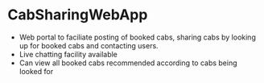 # CabSharingWebApp

- Web portal to faciliate posting of booked cabs, sharing cabs by looking up for booked cabs and contacting users.
- Live chatting facility available
- Can view all booked cabs recommended according to cabs being looked for

